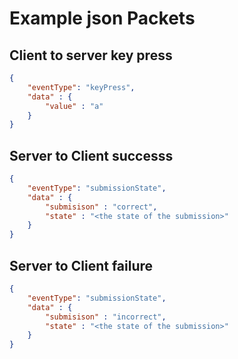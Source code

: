 
# Example json Packets


## Client to server key press

```json
{
    "eventType": "keyPress",
    "data" : {
        "value" : "a"
    }
}
```

## Server to Client successs
    
```json
{
    "eventType": "submissionState",
    "data" : {
        "submisison" : "correct",
        "state" : "<the state of the submission>"
    }
}
```

## Server to Client failure

```json
{
    "eventType": "submissionState",
    "data" : {
        "submisison" : "incorrect",
        "state" : "<the state of the submission>"
    }
}
```
